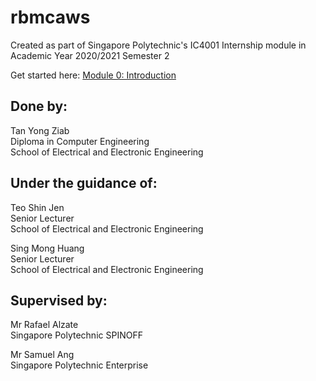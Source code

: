 # rbmcaws
Created as part of Singapore Polytechnic's IC4001 Internship module in Academic Year 2020/2021 Semester 2  

Get started here: [Module 0: Introduction](./modules/mod0_intro.md)

## Done by:  
Tan Yong Ziab  
Diploma in Computer Engineering  
School of Electrical and Electronic Engineering

## Under the guidance of:  
Teo Shin Jen  
Senior Lecturer  
School of Electrical and Electronic Engineering  

Sing Mong Huang  
Senior Lecturer  
School of Electrical and Electronic Engineering

## Supervised by:  
Mr Rafael Alzate  
Singapore Polytechnic SPINOFF  

Mr Samuel Ang  
Singapore Polytechnic Enterprise
